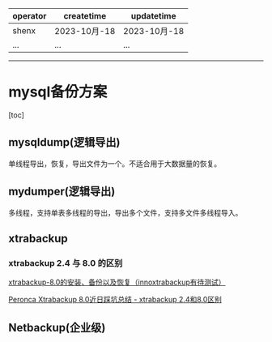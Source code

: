 | operator | createtime | updatetime |
| ---- | ---- | ---- |
| shenx | 2023-10月-18 | 2023-10月-18  |
| ... | ... | ... |
---
# mysql备份方案

[toc]

## mysqldump(逻辑导出)

单线程导出，恢复，导出文件为一个。不适合用于大数据量的恢复。

## mydumper(逻辑导出)

多线程，支持单表多线程的导出，导出多个文件，支持多文件多线程导入。

## xtrabackup

### xtrabackup 2.4 与 8.0 的区别

[xtrabackup-8.0的安装、备份以及恢复（innoxtrabackup有待测试）](https://blog.csdn.net/dwjriver/article/details/117792271)

[Peronca Xtrabackup 8.0近日踩坑总结 - xtrabackup 2.4和8.0区别](https://www.cnblogs.com/dbkernel/p/13571397.html)

## Netbackup(企业级)
